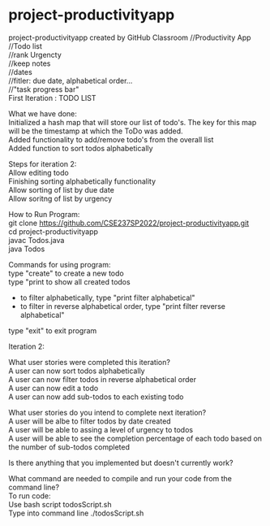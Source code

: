 # project-productivityapp
project-productivityapp created by GitHub Classroom
//Productivity App <br />
//Todo list <br />
//rank Urgencty <br />
//keep notes <br />
//dates <br />
//fitler: due date, alphabetical order... <br />
//"task progress bar" <br />
First Iteration : TODO LIST <br />

What we have done: <br />
Initialized a hash map that will store our list of todo's. The key for this map will be the timestamp at which the ToDo was added. <br />
Added functionality to add/remove todo's from the overall list <br />
Added function to sort todos alphabetically <br />

Steps for iteration 2: <br />
Allow editing todo <br />
Finishing sorting alphabetically functionality <br />
Allow sorting of list by due date <br />
Allow soritng of list by urgency <br />

How to Run Program: <br />
git clone https://github.com/CSE237SP2022/project-productivityapp.git <br />
cd project-productivityapp <br />
javac Todos.java <br />
java Todos <br />

Commands for using program: <br />
type "create" to create a new todo <br />
type "print to show all created todos <br />
* to filter alphabetically, type "print filter alphabetical"
* to filter in reverse alphabetical order, type "print filter reverse alphabetical" <br />

type "exit" to exit program <br />

Iteration 2:  <br />

What user stories were completed this iteration?  <br />
A user can now sort todos alphabetically  <br />
A user can now filter todos in reverse alphabetical order  <br />
A user can now edit a todo  <br />
A user can now add sub-todos to each existing todo  <br />

What user stories do you intend to complete next iteration?  <br />
A user will be albe to filter todos by date created  <br />
A user will be able to assing a level of urgency to todos  <br />
A user will be able to see the completion percentage of each todo based on the number of sub-todos completed  <br />

Is there anything that you implemented but doesn't currently work?  <br />


What command are needed to compile and run your code from the command line?  <br />
To run code:  <br />
Use bash script todosScript.sh  <br />
Type into command line ./todosScript.sh  <br />
